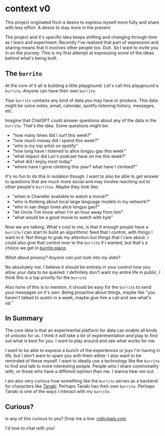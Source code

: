 # context v0

This project originated from a desire to express myself more fully and share with less effort. A desire to stay more in the present.

The project and it's specific idea keeps shifting and changing through time as I learn and experiment. Recently I've realized that part of expression and sharing means that it involves other people too. Duh. So I want to invite you in on the journey. This is my first attempt at expressing some of the ideas behind what's being built.

## The `burrito`

At the core of it all is building a little playground. Let's call this playground a `burrito`. Anyone can have their own `burrito`.

Your `burrito` contains any kind of data you may have or produce. This data might be voice notes, email, calendar, spotify listening history, messages, etc.

Imagine that ChatGPT could answer questions about any of the data in the `burrito`. That's the idea. Some questions might be:

- "how many times did I surf this week?"
- "how much money did i spend this week?"
- "who is my top artist on spotify"
- "how long have i listened to alice longyu gao this week"
- "what impact did Lex's podcast have on me this week?"
- "what did I enjoy most today"
- "where have I gone climbing this year? what have I climbed?"

It's no fun to do this in isolation though. I want to also be able to get answer to questions that are much more social and may involve reaching out to other people's `burritos`. Maybe they look like:

- "when is Chandler available to watch a movie?"
- "who is thinking about local large language models in my network?"
- "who in san diego loves alice longyu gao?"
- "let Uncle Tim know when I'm an hour away from him"
- "what would be a good movie to watch with kyle"

Now we are talking. What's cool to me, is that if enough people have a `burrito` I can start to build an algorithmic feed that I control, with things I want in it. Not things to grab my attention but things that I care about. I could also give that control over to the `burrito` if I wanted, but that's a choice we get in [burrito.place](https://burrito.place).

_What about privacy? Anyone can just look into my data?_

No absolutely not. I believe it should be entirely in your control how you allow your data to be queried. I definitely don't want my entire life in public. I think this is a top priority for the `burrito`

Also none of this is to mention, it should be easy for the `burrito` to send your messages on it's own. Being proactive about things, maybe like "you haven't talked to austin in a week, maybe give him a call and see what's up."

## In Summary

The core idea is that an experimental platform for data can enable all kinds of unlocks for us. I think it will take a lot of experimentation and play to find out what is best for you. I want to play around and see what works for me.

I want to be able to express a bunch of the experiences or joys I'm having in life, but I don't want to spam you with them either. I also want to be reminded of these myself. I want to ideally use a technology like the `burrito` to find and talk to more interesting people. People who I share commonality with, or those who have a different opinion than me. I wanna hear em out.

I am also very curious how something like the `burrito` serves as a backend for characters like [Tanaki](https://lingonberry.ai/tanaki). Perhaps Tanaki has their own `burrito`. Perhaps Tanaki is one of the ways I interact with my `burrito`.

## Curious?

Is any of this curious to you? Drop me a line: [cj@cjpais.com](mailto:cj@cjpais.com)

I'd love to chat with you!
